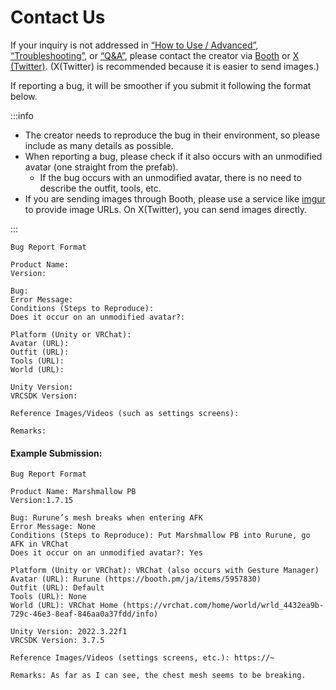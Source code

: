 
# Contact Us

If your inquiry is not addressed in [“How to Use / Advanced”](https://wataame89.github.io/documents-wataameya/motchiriShader/howtouse/addition), [“Troubleshooting”](https://wataame89.github.io/documents-wataameya/motchiriShader/howtouse/addition), or [“Q&A”](https://wataame89.github.io/documents-wataameya/motchiriShader/qa), please contact the creator via [Booth](https://wataame89.booth.pm) or [X (Twitter)](https://twitter.com/wataameya_vr). (X(Twitter) is recommended because it is easier to send images.)

If reporting a bug, it will be smoother if you submit it following the format below.

:::info

- The creator needs to reproduce the bug in their environment, so please include as many details as possible.
- When reporting a bug, please check if it also occurs with an unmodified avatar (one straight from the prefab).
  - If the bug occurs with an unmodified avatar, there is no need to describe the outfit, tools, etc.
- If you are sending images through Booth, please use a service like [imgur](https://imgur.com/upload) to provide image URLs. On X(Twitter), you can send images directly.

:::

```
Bug Report Format

Product Name:
Version:

Bug:
Error Message:
Conditions (Steps to Reproduce):
Does it occur on an unmodified avatar?:

Platform (Unity or VRChat):
Avatar (URL):
Outfit (URL):
Tools (URL):
World (URL):

Unity Version:
VRCSDK Version:

Reference Images/Videos (such as settings screens):

Remarks:
```

#### Example Submission:

```
Bug Report Format

Product Name: Marshmallow PB
Version:1.7.15

Bug: Rurune’s mesh breaks when entering AFK
Error Message: None
Conditions (Steps to Reproduce): Put Marshmallow PB into Rurune, go AFK in VRChat
Does it occur on an unmodified avatar?: Yes

Platform (Unity or VRChat): VRChat (also occurs with Gesture Manager)
Avatar (URL): Rurune (https://booth.pm/ja/items/5957830)
Outfit (URL): Default
Tools (URL): None
World (URL): VRChat Home (https://vrchat.com/home/world/wrld_4432ea9b-729c-46e3-8eaf-846aa0a37fdd/info)

Unity Version: 2022.3.22f1
VRCSDK Version: 3.7.5

Reference Images/Videos (settings screens, etc.): https://~

Remarks: As far as I can see, the chest mesh seems to be breaking.
```

<!-- If you find minor bugs or issues, please report them via [this Google form](https://forms.gle/DHajiroywcGEGHb98). -->

